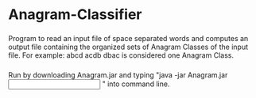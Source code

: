 # Anagram-Classifier

###
Program to read an input file of space separated words and computes an output file containing the organized sets of Anagram Classes of the input file.
For example:
abcd acdb dbac
is considered one Anagram Class.

###
Run by downloading Anagram.jar and typing "java -jar Anagram.jar <input file> <output file>" into command line.
